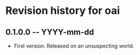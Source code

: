 # Revision history for oai

## 0.1.0.0 -- YYYY-mm-dd

* First version. Released on an unsuspecting world.
